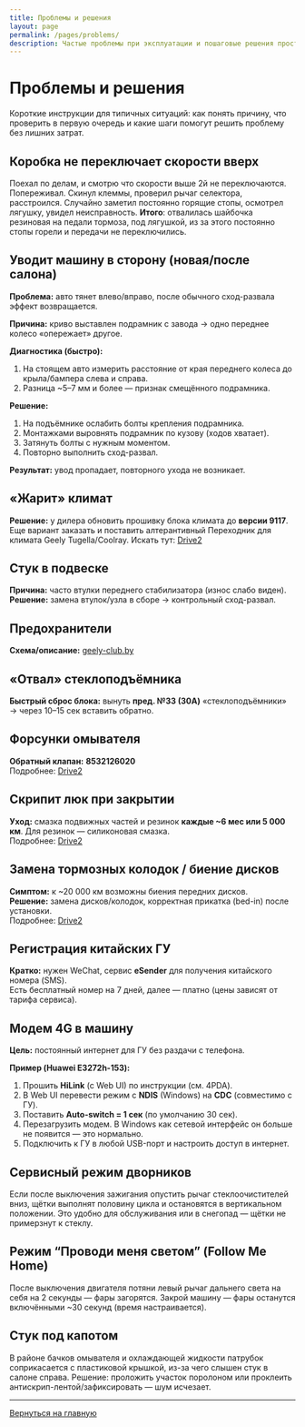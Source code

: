 ```yaml
---
title: Проблемы и решения
layout: page
permalink: /pages/problems/
description: Частые проблемы при эксплуатации и пошаговые решения простым языком — что проверить и что сделать прямо сейчас.
---
```


# Проблемы и решения
Короткие инструкции для типичных ситуаций: как понять причину, что проверить в первую очередь и какие шаги помогут решить проблему без лишних затрат.



## Коробка не переключает скорости вверх
Поехал по делам, и смотрю что скорости выше 2й не переключаются. Попереживал. Скинул клеммы, проверил рычаг селектора, расстроился. Случайно заметил постоянно горящие стопы, осмотрел лягушку, увидел неисправность. **Итого**: отвалилась шайбочка резиновая на педали тормоза, под лягушкой, из за этого постоянно стопы горели и передачи не переключились.



## Уводит машину в сторону (новая/после салона)
**Проблема:** авто тянет влево/вправо, после обычного сход-развала эффект возвращается.

**Причина:** криво выставлен подрамник с завода → одно переднее колесо «опережает» другое.

**Диагностика (быстро):**

1. На стоящем авто измерить расстояние от края переднего колеса до крыла/бампера слева и справа.
2. Разница ~5–7 мм и более — признак смещённого подрамника.

**Решение:**

1. На подъёмнике ослабить болты крепления подрамника.
2. Монтажками выровнять подрамник по кузову (ходов хватает).
3. Затянуть болты с нужным моментом.
4. Повторно выполнить сход-развал.

**Результат:** увод пропадает, повторного ухода не возникает.



## «Жарит» климат
**Решение:** у дилера обновить прошивку блока климата до **версии 9117**. Еще вариант заказать и поставить алтерантивный Переходник для климата Geely Tugella/Coolray. Искать тут: [Drive2]( https://www.drive2.ru/l/661962350965829110/)

## Стук в подвеске

**Причина:** часто втулки переднего стабилизатора (износ слабо виден).
**Решение:** замена втулок/узла в сборе → контрольный сход-развал.



## Предохранители
**Схема/описание:** [geely-club.by](https://geely-club.by/viewtopic.php?f=279&t=1869)



## «Отвал» стеклоподъёмника
**Быстрый сброс блока:** вынуть **пред. №33 (30A)** «стеклоподъёмники» → через 10–15 сек вставить обратно.



## Форсунки омывателя
**Обратный клапан:** **8532126020**  
Подробнее: [Drive2](https://www.drive2.ru/parts/toyota-lexus/8532126020/B9bjwEAAGmM)



## Скрипит люк при закрытии
**Уход:** смазка подвижных частей и резинок **каждые ~6 мес или 5 000 км**. Для резинок — силиконовая смазка.  
Подробнее: [Drive2](https://www.drive2.ru/l/643905621258679023/)



## Замена тормозных колодок / биение дисков
**Симптом:** к ~20 000 км возможны биения передних дисков.  
**Решение:** замена дисков/колодок, корректная прикатка (bed-in) после установки.  
Подробнее: [Drive2](https://www.drive2.ru/l/663420578262173512/)



## Регистрация китайских ГУ
**Кратко:** нужен WeChat, сервис **eSender** для получения китайского номера (SMS).  
Есть бесплатный номер на 7 дней, далее — платно (цены зависят от тарифа сервиса).



## Модем 4G в машину
**Цель:** постоянный интернет для ГУ без раздачи с телефона.

**Пример (Huawei E3272h-153):**
1. Прошить **HiLink** (с Web UI) по инструкции (см. 4PDA).
2. В Web UI перевести режим c **NDIS** (Windows) на **CDC** (совместимо с ГУ).
3. Поставить **Auto-switch = 1 сек** (по умолчанию 30 сек).
4. Перезагрузить модем. В Windows как сетевой интерфейс он больше не появится — это нормально.
5. Подключить к ГУ в любой USB-порт и настроить доступ в интернет.



## Сервисный режим дворников
Если после выключения зажигания опустить рычаг стеклоочистителей вниз, щётки выполнят половину цикла и остановятся в вертикальном положении. Это удобно для обслуживания или в снегопад — щётки не примерзнут к стеклу.



## Режим “Проводи меня светом” (Follow Me Home)
После выключения двигателя потяни левый рычаг дальнего света на себя на 2 секунды — фары загорятся.
Закрой машину — фары останутся включёнными ~30 секунд (время настраивается).



## Стук под капотом
В районе бачков омывателя и охлаждающей жидкости патрубок соприкасается с пластиковой крышкой, из-за чего слышен стук в салоне справа.
Решение: проложить участок поролоном или проклеить антискрип-лентой/зафиксировать — шум исчезает.



------

[Вернуться на главную](https://qttc.github.io/)
